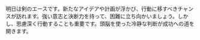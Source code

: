明日は剣のエースです。新たなアイデアや計画が浮かび、行動に移すべきチャンスが訪れます。強い意志と決断力を持って、困難に立ち向かいましょう。しかし、思慮深く行動することも重要です。頭脳を使った冷静な判断が成功への道を開きます。
